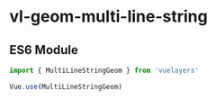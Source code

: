 # vl-geom-multi-line-string

## ES6 Module

```javascript
import { MultiLineStringGeom } from 'vuelayers'

Vue.use(MultiLineStringGeom)
```

